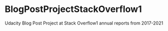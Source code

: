 # BlogPostProjectStackOverflow1
Udacity Blog Post Project at Stack Overflow1 annual reports from 2017-2021
